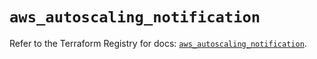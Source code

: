 # `aws_autoscaling_notification`

Refer to the Terraform Registry for docs: [`aws_autoscaling_notification`](https://registry.terraform.io/providers/hashicorp/aws/5.75.1/docs/resources/autoscaling_notification).
